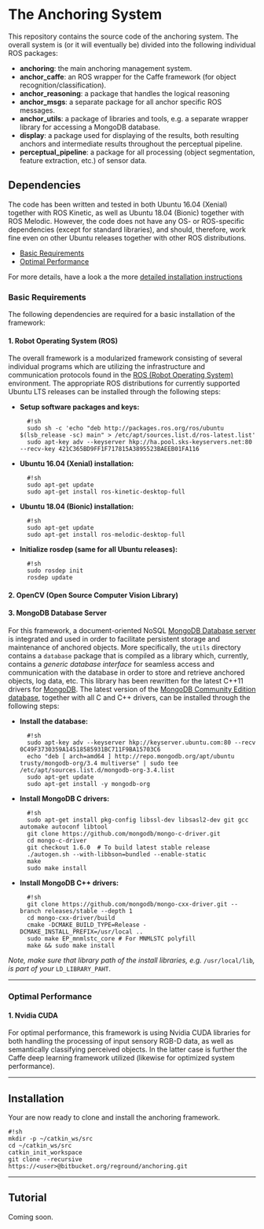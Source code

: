 # The Anchoring System #

This repository contains the source code of the anchoring system. The overall system is (or it will eventually be) divided into the following individual ROS packages:

* **anchoring**: the main anchoring management system.
* **anchor_caffe**: an ROS wrapper for the Caffe framework (for object recognition/classification).
* **anchor_reasoning**: a package that handles the logical reasoning
* **anchor_msgs**: a separate package for all anchor specific ROS messages.
* **anchor_utils**: a package of libraries and tools, e.g. a separate wrapper library for accessing a MongoDB database.
* **display**: a package used for displaying of the results, both resulting anchors and intermediate results throughout the perceptual pipeline.
* **perceptual_pipeline**: a package for all processing (object segmentation, feature extraction, etc.) of sensor data.

## Dependencies ##

The code has been written and tested in both Ubuntu 16.04 (Xenial) together with ROS Kinetic, as well as Ubuntu 18.04 (Bionic) together with ROS Melodic. However, the code does not have any OS- or ROS-specific dependencies (except for standard libraries), and should, therefore, work fine even on other Ubuntu releases together with other ROS distributions. 

* [Basic Requirements](#markdown-header-basic-requirements)
* [Optimal Performance](#markdown-header-optimal-performance)

For more details, have a look a the more [detailed installation instructions](INSTALL.md)


### Basic Requirements

The following dependencies are required for a basic installation of the framework:

#### 1. Robot Operating System (ROS)

The overall framework is a modularized framework consisting of several individual programs which are utilizing the infrastructure and communication protocols found in the [ROS (Robot Operating System)](http://wiki.ros.org/) environment. 
The appropriate ROS distributions for currently supported Ubuntu LTS releases can be installed through the following steps:

* __Setup software packages and keys:__

        #!sh
        sudo sh -c 'echo "deb http://packages.ros.org/ros/ubuntu $(lsb_release -sc) main" > /etc/apt/sources.list.d/ros-latest.list'
        sudo apt-key adv --keyserver hkp://ha.pool.sks-keyservers.net:80 --recv-key 421C365BD9FF1F717815A3895523BAEEB01FA116

* __Ubuntu 16.04 (Xenial) installation:__

        #!sh
        sudo apt-get update
        sudo apt-get install ros-kinetic-desktop-full

* __Ubuntu 18.04 (Bionic) installation:__

        #!sh
        sudo apt-get update
        sudo apt-get install ros-melodic-desktop-full

* __Initialize rosdep (same for all Ubuntu releases):__

        #!sh
        sudo rosdep init
        rosdep update


#### 2. OpenCV (Open Source Computer Vision Library)

#### 3. MongoDB Database Server

For this framework, a document-oriented NoSQL [MongoDB Database server](https://www.mongodb.com/) is integrated and used in order to facilitate persistent storage and maintenance of anchored objects. 
More specifically, the `utils` directory contains a `database` package that is compiled as a library which, currently, contains a *generic database interface* for seamless access and communication with the database in order to store and retrieve anchored objects, log data, etc.
This library has been rewritten for the latest C++11 drivers for [MongoDB](http://mongodb.github.io/mongo-cxx-driver/mongocxx-v3/). 
The latest version of the [MongoDB Community Edition database](https://docs.mongodb.com/manual/tutorial/install-mongodb-on-ubuntu/), together with all C and C++ drivers, can be installed through the following steps:

* __Install the database:__

        #!sh
        sudo apt-key adv --keyserver hkp://keyserver.ubuntu.com:80 --recv 0C49F3730359A14518585931BC711F9BA15703C6
        echo "deb [ arch=amd64 ] http://repo.mongodb.org/apt/ubuntu trusty/mongodb-org/3.4 multiverse" | sudo tee /etc/apt/sources.list.d/mongodb-org-3.4.list
        sudo apt-get update
        sudo apt-get install -y mongodb-org

* __Install MongoDB C drivers:__

        #!sh
        sudo apt-get install pkg-config libssl-dev libsasl2-dev git gcc automake autoconf libtool
        git clone https://github.com/mongodb/mongo-c-driver.git
        cd mongo-c-driver
        git checkout 1.6.0  # To build latest stable release
        ./autogen.sh --with-libbson=bundled --enable-static
        make
        sudo make install

* __Install MongoDB C++ drivers:__

        #!sh
        git clone https://github.com/mongodb/mongo-cxx-driver.git --branch releases/stable --depth 1
        cd mongo-cxx-driver/build
        cmake -DCMAKE_BUILD_TYPE=Release -DCMAKE_INSTALL_PREFIX=/usr/local ..
        sudo make EP_mnmlstc_core # For MNMLSTC polyfill
        make && sudo make install

*Note, make sure that library path of the install libraries, e.g.* `/usr/local/lib`*, is part of your* `LD_LIBRARY_PAHT`.
_____________________

### Optimal Performance

#### 1. Nvidia CUDA

For optimal performance, this framework is using Nvidia CUDA libraries for both handling the processing of input sensory RGB-D data, as well as semantically classifying perceived objects. In the latter case is further the Caffe deep learning framework utilized (likewise for optimized system performance).
_____________________

## Installation ##

Your are now ready to clone and install the anchoring framework.

    #!sh
    mkdir -p ~/catkin_ws/src
    cd ~/catkin_ws/src
    catkin_init_workspace
    git clone --recursive https://<user>@bitbucket.org/reground/anchoring.git

_____________________


## Tutorial ##
Coming soon.


